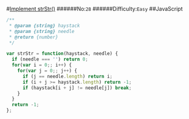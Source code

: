 #[Implement strStr()](https://leetcode.com/problems/implement-strstr)
######No:`28`
######Difficulty:`Easy`
##JavaScript

```javascript
/**
 * @param {string} haystack
 * @param {string} needle
 * @return {number}
 */

var strStr = function(haystack, needle) {
  if (needle === '') return 0;
  for(var i = 0;; i++) {
    for(var j = 0;; j++) {
      if (j == needle.length) return i;
      if (i + j >= haystack.length) return -1;
      if (haystack[i + j] != needle[j]) break;
    }
  }
  return -1;
};

```
